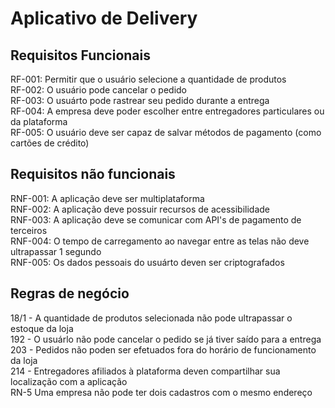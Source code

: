 # Aplicativo de Delivery  
## Requisitos Funcionais
RF-001: Permitir que o usuário selecione a quantidade de produtos  
RF-002: O usuário pode cancelar o pedido  
RF-003: O usuárto pode rastrear seu pedido durante a entrega  
RF-004: A empresa deve poder escolher entre entregadores particulares ou da plataforma  
RF-005: O usuário deve ser capaz de salvar métodos de pagamento (como cartões de crédito)
## Requisitos não funcionais
RNF-001: A aplicação deve ser multiplataforma  
RNF-002: A aplicação deve possuir recursos de acessibilidade  
RNF-003: A aplicação deve se comunicar com API's de pagamento de terceiros  
RNF-004: O tempo de carregamento ao navegar entre as telas não deve ultrapassar 1 segundo  
RNF-005: Os dados pessoais do usuárto deven ser criptografados  
## Regras de negócio
18/1 - A quantidade de produtos selecionada não pode ultrapassar o estoque da loja  
192 - O usuárlo não pode cancelar o pedido se já tiver saído para a entrega  
203 - Pedidos não poden ser efetuados fora do horário de funcionamento da loja  
214 - Entregadores afiliados à plataforma deven compartilhar sua localização com a aplicação  
RN-5 Uma empresa não pode ter dois cadastros com o mesmo endereço
